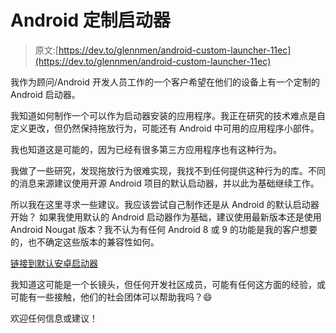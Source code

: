 # Android 定制启动器

> 原文:[https://dev.to/glennmen/android-custom-launcher-11ec](https://dev.to/glennmen/android-custom-launcher-11ec)

我作为顾问/Android 开发人员工作的一个客户希望在他们的设备上有一个定制的 Android 启动器。

我知道如何制作一个可以作为启动器安装的应用程序。我正在研究的技术难点是自定义更改，但仍然保持拖放行为，可能还有 Android 中可用的应用程序小部件。

我也知道这是可能的，因为已经有很多第三方应用程序也有这种行为。

我做了一些研究，发现拖放行为很难实现，我找不到任何提供这种行为的库。不同的消息来源建议使用开源 Android 项目的默认启动器，并以此为基础继续工作。

所以我在这里寻求一些建议。我应该尝试自己制作还是从 Android 的默认启动器开始？
如果我使用默认的 Android 启动器作为基础，建议使用最新版本还是使用 Android Nougat 版本？我不认为有任何 Android 8 或 9 的功能是我的客户想要的，也不确定这些版本的兼容性如何。

[链接到默认安卓启动器](https://android.googlesource.com/platform/packages/apps/Launcher3/)

我知道这可能是一个长镜头，但任何开发社区成员，可能有任何这方面的经验，或可能有一些接触，他们的社会团体可以帮助我吗？😄

欢迎任何信息或建议！